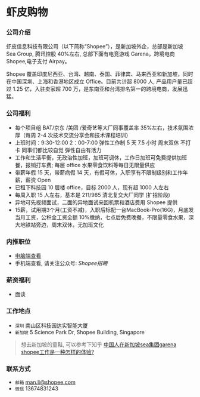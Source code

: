 虾皮购物
==========

### 公司介绍

虾皮信息科技有限公司（以下简称“Shopee”），是新加坡外企，总部是新加坡 Sea Group, 腾讯控股 40%左右, 总部下面有电竞游戏 Garena，跨境电商 Shopee,电子支付 Airpay。

Shopee 覆盖印度尼西亚、台湾、越南、泰国、菲律宾、马来西亚和新加坡，同时在中国深圳、上海和香港地区成立 Office。目前共计超 8000 人, 产品用户量已超过 1.25 亿，入驻卖家超 700 万，是东南亚和台湾排名第一的跨境电商，发展迅猛。

### 公司福利

- 每个项目组 BAT/京东 /美团 /爱奇艺等大厂同事覆盖率 35%左右，技术氛围浓厚（每周 2-4 次技术交流分享会和技术课程培训）
- 上班时间：9:30-12:00 2：00-7:00 弹性工作制 5 天 7.5 小时 周末双休 不打卡 同事们都比较自觉 弹性自由有活力
- 工作和生活平衡，无政治性加班，加班可调休，工作日加班可免费提供加班餐，报销打车费; 每层 office 水果零食饮料等每日无限量供应
- 带薪年假 15 天，带薪病假 14 天，有假可休，入职享有不限制级别和工作年薪，薪资 Open
- 已租下科技园 10 层楼 office，目标 2000 人，现有超 1000 人左右
- 每周入职 15 人左右，基本是 211/985 清北复交大厂同学 (扩招阶段)
- 异地可先视频面试，二面的异地面试来回机票和酒店费用 Shopee 提供
- 15薪，试用期3个月(工资不减)，入职后标配一台MacBook-Pro(16G)，月底发当月工资，公积金工资全额 10%缴纳，七点后免费晚餐，不限量零食水果，深大地铁站旁边，周末双休，无加班文化

### 内推职位

- [电脑端查看](https://app.mokahr.com/recommendation-apply/shopee/2964?recommenderId=163102#/?anchorName=007&sourceToken=&_k=claw7y)
- 手机端查看, 请关注公众号: *Shopee招聘*

### 薪资福利

- 面谈

### 工作地点

- `深圳` 南山区科技园达实智能大厦
- `新加坡` 5 Science Park Dr, Shopee Building, Singapore

> 想去新加坡的童鞋, 可以参考下知乎 [中国人在新加坡sea集团garena shopee工作是一种怎样的体验?](https://www.zhihu.com/question/268913458)

### 联系方式

- `邮箱` man.li@shopee.com
- `微信` 13674831243